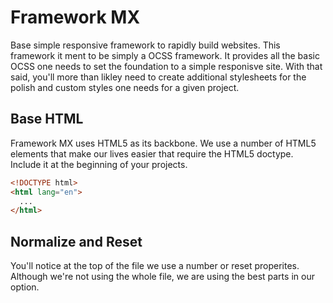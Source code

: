 Framework MX
============
Base simple responsive framework to rapidly build websites.  This framework it ment to be simply a OCSS framework.  It provides all the basic OCSS one needs to set the foundation to a simple responisve site. With that said, you'll more than likley need to create additional stylesheets for the polish and custom styles one needs for a given project.

## Base HTML
Framework MX uses HTML5 as its backbone.  We use a number of HTML5 elements that make our lives easier that require the HTML5 doctype.  Include it at the beginning of your projects.

```html
<!DOCTYPE html>
<html lang="en">
  ...
</html>
```

## Normalize and Reset
You'll notice at the top of the file we use a number or reset properites. Although we're not using the whole file, we are using the best parts in our option.

